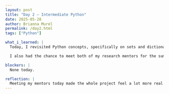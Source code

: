 ```yaml
---
layout: post
title: "Day 2 – Intermediate Python"
date: 2025-05-28
author: Brianna Murel
permalink: /day2.html
tags: ["Python"]

what_i_learned: |
  Today, I revisited Python concepts, specifically on sets and dictionaries. I practiced looping through sets to identify unique items and manipulated a dictionary to store, access, and update data. These exercises helped reinforce how to manage and organize data, skills that will be essential as I prepare for the internship.

  I also had the chance to meet both of my research mentors for the summer. We discussed the goals of the project and how my current skill set aligns with the work we will be doing. It was nice to hear about their vision and get a clearer sense of how I can contribute.

blockers: |
  None today.

reflection: |
  Meeting my mentors today made the whole project feel a lot more real. It was nice to hear more about why they want to take on this project and figure out how I can utilize my skills to contribute. I’m feeling more motivated now that I know who I’ll be learning from. We ended the day with a group game of Heads Up, it was a fun way to end the day on a high note.
---
```

